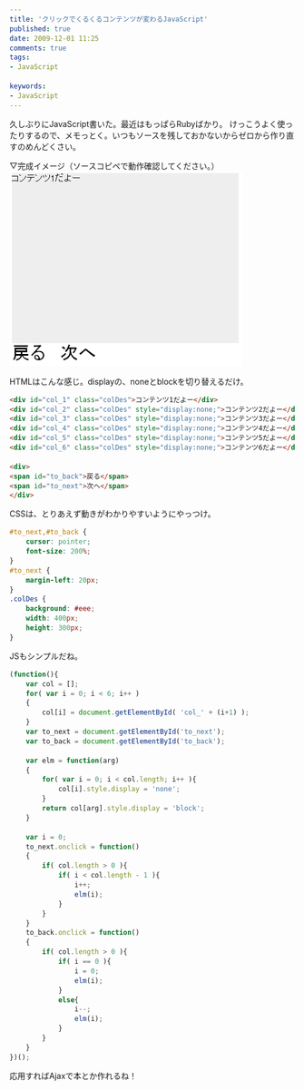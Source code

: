 ```yaml
---
title: 'クリックでくるくるコンテンツが変わるJavaScript'
published: true
date: 2009-12-01 11:25
comments: true
tags:
- JavaScript

keywords:
- JavaScript
---
```

久しぶりにJavaScript書いた。最近はもっぱらRubyばかり。
けっこうよく使ったりするので、メモっとく。いつもソースを残しておかないからゼロから作り直すのめんどくさい。

▽完成イメージ（ソースコピペで動作確認してください。）
<img src="/imgs/archives/2009/12/kurukuru.gif" alt="kurukuru" title="kurukuru" width="411" height="343" class="alignnone size-full wp-image-340" />

HTMLはこんな感じ。displayの、noneとblockを切り替えるだけ。

```html
<div id="col_1" class="colDes">コンテンツ1だよー</div>
<div id="col_2" class="colDes" style="display:none;">コンテンツ2だよー</div>
<div id="col_3" class="colDes" style="display:none;">コンテンツ3だよー</div>
<div id="col_4" class="colDes" style="display:none;">コンテンツ4だよー</div>
<div id="col_5" class="colDes" style="display:none;">コンテンツ5だよー</div>
<div id="col_6" class="colDes" style="display:none;">コンテンツ6だよー</div>

<div>
<span id="to_back">戻る</span>
<span id="to_next">次へ</span>
</div>
```

CSSは、とりあえず動きがわかりやすいようにやっつけ。

```css
#to_next,#to_back {
	cursor: pointer;
	font-size: 200%;
}
#to_next {
	margin-left: 20px;
}
.colDes {
	background: #eee;
	width: 400px;
	height: 300px;
}
```

JSもシンプルだね。

```JavaScript
(function(){
	var col = [];
	for( var i = 0; i < 6; i++ )
	{
		col[i] = document.getElementById( 'col_' + (i+1) );
	}
	var to_next = document.getElementById('to_next');
	var to_back = document.getElementById('to_back');

	var elm = function(arg)
	{
		for( var i = 0; i < col.length; i++ ){
			col[i].style.display = 'none';
		}
		return col[arg].style.display = 'block';
	}

	var i = 0;
	to_next.onclick = function()
	{
		if( col.length > 0 ){
			if( i < col.length - 1 ){
				i++;
				elm(i);
			}
		}
	}
	to_back.onclick = function()
	{
		if( col.length > 0 ){
			if( i == 0 ){
				i = 0;
				elm(i);
			}
			else{
				i--;
				elm(i);
			}
		}
	}
})();
```

応用すればAjaxで本とか作れるね！